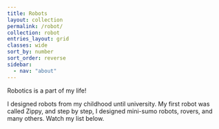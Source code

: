 ```yaml
---
title: Robots
layout: collection
permalink: /robot/
collection: robot
entries_layout: grid
classes: wide
sort_by: number
sort_order: reverse
sidebar:
  - nav: "about"
---
```


Robotics is a part of my life!

I designed robots from my childhood until university. My first robot was called Zippy, and step by step, I designed mini-sumo robots, rovers, and many others. Watch my list below.